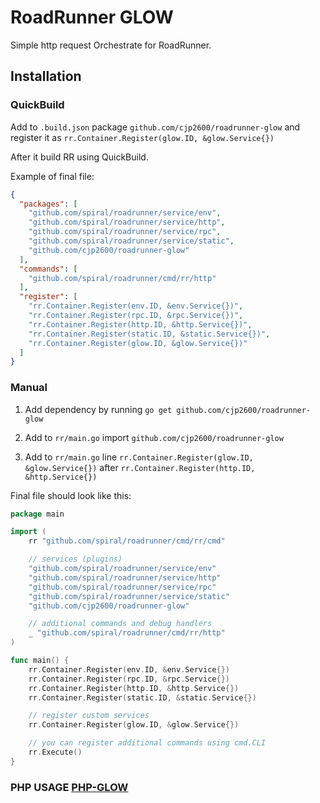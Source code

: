 # RoadRunner GLOW

Simple http request Orchestrate for RoadRunner.

## Installation

### QuickBuild

Add to `.build.json` package `github.com/cjp2600/roadrunner-glow` and register it as `rr.Container.Register(glow.ID, &glow.Service{})`

After it build RR using QuickBuild.

Example of final file:
```json
{
  "packages": [
    "github.com/spiral/roadrunner/service/env",
    "github.com/spiral/roadrunner/service/http",
    "github.com/spiral/roadrunner/service/rpc",
    "github.com/spiral/roadrunner/service/static",
    "github.com/cjp2600/roadrunner-glow"
  ],
  "commands": [
    "github.com/spiral/roadrunner/cmd/rr/http"
  ],
  "register": [
    "rr.Container.Register(env.ID, &env.Service{})",
    "rr.Container.Register(rpc.ID, &rpc.Service{})",
    "rr.Container.Register(http.ID, &http.Service{})",
    "rr.Container.Register(static.ID, &static.Service{})",
    "rr.Container.Register(glow.ID, &glow.Service{})"
  ]
}
```

### Manual

1. Add dependency by running `go get github.com/cjp2600/roadrunner-glow`

2. Add to `rr/main.go` import `github.com/cjp2600/roadrunner-glow`

3. Add to `rr/main.go` line `rr.Container.Register(glow.ID, &glow.Service{})` after `rr.Container.Register(http.ID, &http.Service{})`

Final file should look like this:
```go
package main

import (
	rr "github.com/spiral/roadrunner/cmd/rr/cmd"

	// services (plugins)
	"github.com/spiral/roadrunner/service/env"
	"github.com/spiral/roadrunner/service/http"
	"github.com/spiral/roadrunner/service/rpc"
	"github.com/spiral/roadrunner/service/static"
	"github.com/cjp2600/roadrunner-glow"

	// additional commands and debug handlers
	_ "github.com/spiral/roadrunner/cmd/rr/http"
)

func main() {
	rr.Container.Register(env.ID, &env.Service{})
	rr.Container.Register(rpc.ID, &rpc.Service{})
	rr.Container.Register(http.ID, &http.Service{})
	rr.Container.Register(static.ID, &static.Service{})

    // register custom services
	rr.Container.Register(glow.ID, &glow.Service{})

	// you can register additional commands using cmd.CLI
	rr.Execute()
}
```

### PHP USAGE [PHP-GLOW](https://github.com/cjp2600/php-glow)


